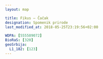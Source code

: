 ```yaml
---
layout: map

title: Fikus – Čačak
designation: Spomenik prirode
last_modified_at: 2018-05-25T23:19:56+02:00

WDPA: [555589072]
BioRaS: [320]
geoSrbija:
  L1_182: [123]
---
```

